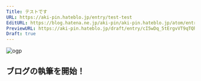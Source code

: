```yaml
---
Title: テストです
URL: https://aki-pin.hateblo.jp/entry/test-test
EditURL: https://blog.hatena.ne.jp/aki-pin/aki-pin.hateblo.jp/atom/entry/6801883189110248385
PreviewURL: https://aki-pin.hateblo.jp/draft/entry/cI5wDq_5tErgvVT9qTQhc4s0xrU
Draft: true
---
```


![ogp](http://res.cloudinary.com/dzve5fpfa/image/upload/v1716991053/test-test/ogp.webp)

<!-- これより上は編集しないでください。 -->

## ブログの執筆を開始！

<!-- これより下は編集しないでください。 -->
